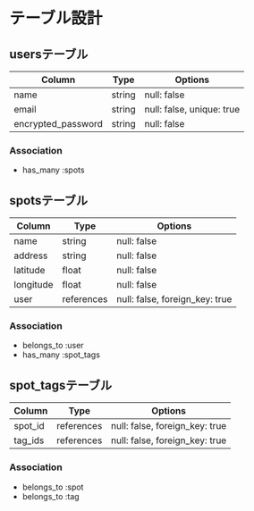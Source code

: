 # テーブル設計

## usersテーブル

| Column             | Type   | Options                       |
| ------------------ | ------ | ----------------------------- |
| name               | string | null: false                   |
| email              | string | null: false, unique: true     |
| encrypted_password | string | null: false                   |


### Association

- has_many :spots

## spotsテーブル

| Column    | Type       | Options                        |
| --------- | ---------- | ------------------------------ |
| name      | string     | null: false                    |
| address   | string     | null: false                    |
| latitude  | float      | null: false                    |
| longitude | float      | null: false                    |
| user      | references | null: false, foreign_key: true |

### Association

- belongs_to :user
- has_many :spot_tags

## spot_tagsテーブル

| Column    | Type       | Options                        |
| --------- | ---------- | ------------------------------ |
| spot_id   | references | null: false, foreign_key: true |
| tag_ids   | references | null: false, foreign_key: true |

### Association

- belongs_to :spot
- belongs_to :tag
